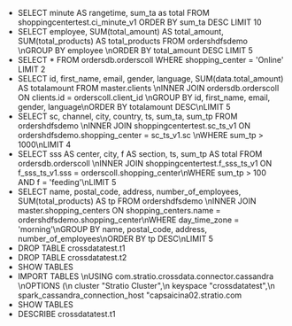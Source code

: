 * SELECT minute AS rangetime, sum_ta as total FROM shoppingcentertest.ci_minute_v1 ORDER BY sum_ta DESC LIMIT 10
* SELECT employee, SUM(total_amount) AS total_amount, SUM(total_products) AS total_products FROM ordershdfsdemo \nGROUP BY employee \nORDER BY total_amount DESC LIMIT 5
* SELECT * FROM ordersdb.orderscoll WHERE shopping_center = 'Online' LIMIT 2
* SELECT id, first_name, email, gender, language, SUM(data.total_amount) AS totalamount FROM master.clients \nINNER JOIN ordersdb.orderscoll ON clients.id = orderscoll.client_id \nGROUP BY id, first_name, email, gender, language\nORDER BY totalamount DESC\nLIMIT 5
* SELECT sc, channel, city, country, ts, sum_ta, sum_tp FROM ordershdfsdemo \nINNER JOIN shoppingcentertest.sc_ts_v1 ON ordershdfsdemo.shopping_center = sc_ts_v1.sc \nWHERE sum_tp > 1000\nLIMIT 4
* SELECT sss AS center, city, f AS section, ts, sum_tp AS total FROM ordersdb.orderscoll \nINNER JOIN shoppingcentertest.f_sss_ts_v1 ON f_sss_ts_v1.sss = orderscoll.shopping_center\nWHERE sum_tp > 100 AND f = 'feeding'\nLIMIT 5
* SELECT name, postal_code, address, number_of_employees, SUM(total_products) AS tp FROM ordershdfsdemo \nINNER JOIN master.shopping_centers ON shopping_centers.name = ordershdfsdemo.shopping_center\nWHERE day_time_zone = 'morning'\nGROUP BY name, postal_code, address, number_of_employees\nORDER BY tp DESC\nLIMIT 5
* DROP TABLE crossdatatest.t1
* DROP TABLE crossdatatest.t2
* SHOW TABLES
* IMPORT TABLES \nUSING com.stratio.crossdata.connector.cassandra \nOPTIONS (\n    cluster \"Stratio Cluster\",\n    keyspace \"crossdatatest\",\n    spark_cassandra_connection_host \"capsaicina02.stratio.com
* SHOW TABLES
* DESCRIBE crossdatatest.t1

